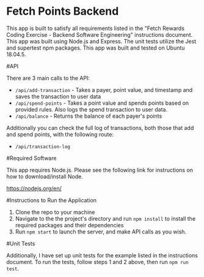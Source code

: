 # Fetch Points Backend

This app is built to satisfy all requirements listed in the "Fetch Rewards Coding Exercise - Backend Software Engineering" instructions document. This app was built using Node.js and Express. The unit tests utilize the Jest and supertest npm packages. This app was built and tested on Ubuntu 18.04.5.

#API

There are 3 main calls to the API:

- `/api/add-transaction` - Takes a payer, point value, and timestamp and saves the transaction to user data
- `/api/spend-points` - Takes a point value and spends points based on provided rules. Also logs the spend transaction to user data.
- `/api/balance` - Returns the balance of each payer's points

Additionally you can check the full log of transactions, both those that add and spend points, with the following route:

- `/api/transaction-log`

#Required Software

This app requires Node.js. Please see the following link for instructions on how to download/install Node.

https://nodejs.org/en/

#Instructions to Run the Application

1. Clone the repo to your machine
2. Navigate to the the project's directory and run `npm install` to install the required packages and their dependencies
3. Run `npm start` to launch the server, and make API calls as you wish.

#Unit Tests

Additionally, I have set up unit tests for the example listed in the instructions document. To run the tests, follow steps 1 and 2 above, then run `npm run test`.
